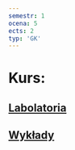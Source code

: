 ```yaml
---
semestr: 1
ocena: 5
ects: 2
typ: 'GK'
---
```


# Kurs:
## [Labolatoria](/Notatki/Semestr%201/Technologie%20informacyjne/Labolatoria/Labolatoria.md)
## [Wykłady](/Notatki/Semestr%201/Technologie%20informacyjne/Wyk%C5%82ady/Wyk%C5%82ady.md)
